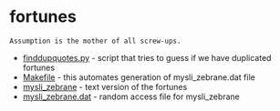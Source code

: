 fortunes
========

    Assumption is the mother of all screw-ups.

* [finddupquotes.py](finddupquotes.py) - script that tries to guess if we have duplicated fortunes
* [Makefile](Makefile) - this automates generation of mysli_zebrane.dat file
* [mysli_zebrane](mysli_zebrane) - text version of the fortunes
* [mysli_zebrane.dat](mysli_zebrane.dat) - random access file for mysli_zebrane

